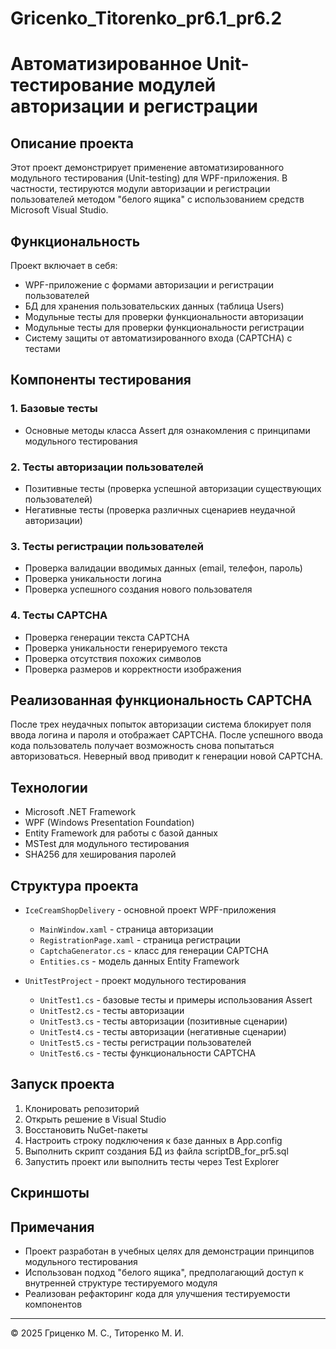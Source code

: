 # Gricenko_Titorenko_pr6.1_pr6.2
# Автоматизированное Unit-тестирование модулей авторизации и регистрации

## Описание проекта

Этот проект демонстрирует применение автоматизированного модульного тестирования (Unit-testing) для WPF-приложения. В частности, тестируются модули авторизации и регистрации пользователей методом "белого ящика" с использованием средств Microsoft Visual Studio.

## Функциональность

Проект включает в себя:
- WPF-приложение с формами авторизации и регистрации пользователей
- БД для хранения пользовательских данных (таблица Users)
- Модульные тесты для проверки функциональности авторизации
- Модульные тесты для проверки функциональности регистрации
- Систему защиты от автоматизированного входа (CAPTCHA) с тестами

## Компоненты тестирования

### 1. Базовые тесты
- Основные методы класса Assert для ознакомления с принципами модульного тестирования

### 2. Тесты авторизации пользователей
- Позитивные тесты (проверка успешной авторизации существующих пользователей)
- Негативные тесты (проверка различных сценариев неудачной авторизации)

### 3. Тесты регистрации пользователей
- Проверка валидации вводимых данных (email, телефон, пароль)
- Проверка уникальности логина
- Проверка успешного создания нового пользователя

### 4. Тесты CAPTCHA
- Проверка генерации текста CAPTCHA
- Проверка уникальности генерируемого текста
- Проверка отсутствия похожих символов
- Проверка размеров и корректности изображения

## Реализованная функциональность CAPTCHA

После трех неудачных попыток авторизации система блокирует поля ввода логина и пароля и отображает CAPTCHA. После успешного ввода кода пользователь получает возможность снова попытаться авторизоваться. Неверный ввод приводит к генерации новой CAPTCHA.

## Технологии

- Microsoft .NET Framework
- WPF (Windows Presentation Foundation)
- Entity Framework для работы с базой данных
- MSTest для модульного тестирования
- SHA256 для хеширования паролей

## Структура проекта

- `IceCreamShopDelivery` - основной проект WPF-приложения
  - `MainWindow.xaml` - страница авторизации
  - `RegistrationPage.xaml` - страница регистрации
  - `CaptchaGenerator.cs` - класс для генерации CAPTCHA
  - `Entities.cs` - модель данных Entity Framework

- `UnitTestProject` - проект модульного тестирования
  - `UnitTest1.cs` - базовые тесты и примеры использования Assert
  - `UnitTest2.cs` - тесты авторизации
  - `UnitTest3.cs` - тесты авторизации (позитивные сценарии)
  - `UnitTest4.cs` - тесты авторизации (негативные сценарии)
  - `UnitTest5.cs` - тесты регистрации пользователей
  - `UnitTest6.cs` - тесты функциональности CAPTCHA

## Запуск проекта

1. Клонировать репозиторий
2. Открыть решение в Visual Studio
3. Восстановить NuGet-пакеты
4. Настроить строку подключения к базе данных в App.config
5. Выполнить скрипт создания БД из файла scriptDB_for_pr5.sql
6. Запустить проект или выполнить тесты через Test Explorer

## Скриншоты



## Примечания

- Проект разработан в учебных целях для демонстрации принципов модульного тестирования
- Использован подход "белого ящика", предполагающий доступ к внутренней структуре тестируемого модуля
- Реализован рефакторинг кода для улучшения тестируемости компонентов

---

© 2025 Гриценко М. С., Титоренко М. И.
